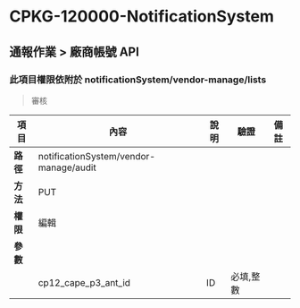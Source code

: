 # CPKG-120000-NotificationSystem

## 通報作業 > 廠商帳號 API

### 此項目權限依附於 notificationSystem/vendor-manage/lists

> 審核

| 項目                      | 內容                       | 說明                |驗證                      |   備註         |
|---------------------------|----------------------------|----------------------|-----------------|----------------|
| <b>路徑</b>               | notificationSystem/vendor-manage/audit    |                        |                |                  |
| <b>方法</b>               | PUT                        |                    |                    |                 |
| <b>權限</b>               | 編輯                       |                     |                   |                 |
| <b>參數</b>               |                            |                       |                 |                 |
|                          | cp12_cape_p3_ant_id             | ID            | 必填,整數               |                 |
